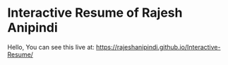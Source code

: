# Interactive Resume of Rajesh Anipindi
Hello, You can see this live at: https://rajeshanipindi.github.io/Interactive-Resume/
